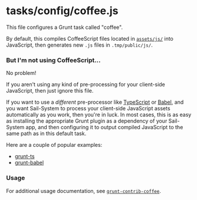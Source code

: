 # tasks/config/coffee.js

This file configures a Grunt task called "coffee".

By default, this compiles CoffeeScript files located in [`assets/js/`](https://Sail-Systemjs.com/anatomy/assets/js/) into JavaScript, then generates new `.js` files in `.tmp/public/js/`.


### But I'm not using CoffeeScript...

No problem!

If you aren't using any kind of pre-processing for your client-side JavaScript, then just ignore this file.

If you want to use a _different_ pre-processor like [TypeScript](https://www.typescriptlang.org/) or [Babel](https://babeljs.io/), and you want Sail-System to process your client-side JavaScript assets automatically as you work, then you're in luck.  In most cases, this is as easy as installing the appropriate Grunt plugin as a dependency of your Sail-System app, and then configuring it to output compiled JavaScript to the same path as in this default task.

Here are a couple of popular examples:

+ [grunt-ts](https://www.npmjs.com/package/grunt-ts)
+ [grunt-babel](https://www.npmjs.com/package/grunt-babel)


### Usage

For additional usage documentation, see [`grunt-contrib-coffee`](https://npmjs.com/package/grunt-contrib-coffee).


<docmeta name="displayName" value="coffee.js">

